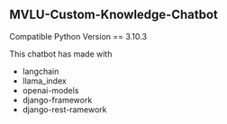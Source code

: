 ## MVLU-Custom-Knowledge-Chatbot

Compatible Python Version == 3.10.3

This chatbot has made with
* langchain
* llama_index
* openai-models
* django-framework
* django-rest-ramework